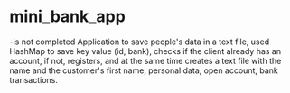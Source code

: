 # mini_bank_app
-is not completed
Application to save people's data in a text file, used HashMap to save key value (id, bank), 
checks if the client already has an account, if not, registers, and at the same time creates a text file 
with the name and the customer's first name, personal data, open account, bank transactions.
